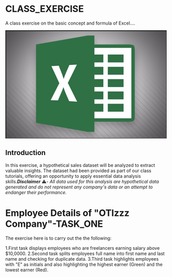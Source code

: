 # CLASS_EXERCISE
A class exercise on the basic concept and formula of Excel....

![](X5.png)

## Introduction

In this exercise, a hypothetical sales dataset will be analyzed to extract valuable insights. The dataset had been provided as part of our class tutorials, offering an opportunity to apply essential data analysis skills._**Disclaimer**_ ⚠️- _All data used for this analysis are hypothetical data generated and do not represent any company's data or an attempt to endanger their performance._

# Employee Details of "OTIzzz Company"-TASK_ONE

The exercise here is to carry out the the following:

1.First task displays employees who are freelancers earning salary above $10,0000.
2.Second task splits employees full name into first name and last name and checking for duplicate data.
3.Third task highlights employees with "E" as initials and also highlighting the highest earner (Green) and the lowest earner (Red).

